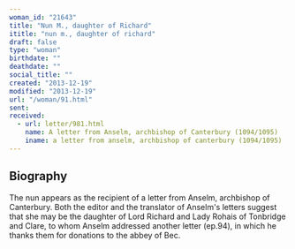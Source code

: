 ```yaml
---
woman_id: "21643"
title: "Nun M., daughter of Richard"
ititle: "nun m., daughter of richard"
draft: false
type: "woman"
birthdate: ""
deathdate: ""
social_title: ""
created: "2013-12-19"
modified: "2013-12-19"
url: "/woman/91.html"
sent:
received:
  - url: letter/981.html
    name: A letter from Anselm, archbishop of Canterbury (1094/1095)
    iname: a letter from anselm, archbishop of canterbury (1094/1095)
---
```

<h2 class="mt-4">Biography</h2>The nun appears as the recipient of a letter from Anselm, archbishop of Canterbury.  Both the editor and the translator of Anselm's letters suggest that she may be the daughter of Lord Richard and Lady Rohais of Tonbridge and Clare, to whom Anselm addressed another letter (ep.94), in which he thanks them for donations to the abbey of Bec.